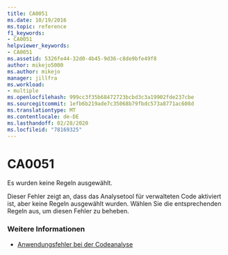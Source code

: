 ```yaml
---
title: CA0051
ms.date: 10/19/2016
ms.topic: reference
f1_keywords:
- CA0051
helpviewer_keywords:
- CA0051
ms.assetid: 5326fe44-32d0-4b45-9d36-c8de9bfe49f8
author: mikejo5000
ms.author: mikejo
manager: jillfra
ms.workload:
- multiple
ms.openlocfilehash: 999cc3f35b68472723bcbd3c3a19902fde237cbe
ms.sourcegitcommit: 1efb6b219ade7c35068b79fbdc573a8771ac608d
ms.translationtype: MT
ms.contentlocale: de-DE
ms.lasthandoff: 02/28/2020
ms.locfileid: "78169325"
---
```

# <a name="ca0051"></a>CA0051

Es wurden keine Regeln ausgewählt.

Dieser Fehler zeigt an, dass das Analysetool für verwalteten Code aktiviert ist, aber keine Regeln ausgewählt wurden. Wählen Sie die entsprechenden Regeln aus, um diesen Fehler zu beheben.

### <a name="see-also"></a>Weitere Informationen

- [Anwendungsfehler bei der Codeanalyse](../code-quality/code-analysis-application-errors.md)
